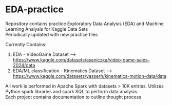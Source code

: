 # EDA-practice
Repository contains practice Exploratory Data Analysis (EDA) and Machine Learning Analysis for Kaggle Data Sets  
Periodically updated with new practice files  

Currently Contains:  
1. EDA - VideoGame Dataset --> https://www.kaggle.com/datasets/asaniczka/video-game-sales-2024/data
2. EDA/ML classification - Kinematics Dataset --> https://www.kaggle.com/datasets/yasserh/kinematics-motion-data/data


All work is performed in Apache Spark with datasets > 10K entries. Utilizes Python spark libraries and spark SQL to perform data analysis  
Each project contains documentation to outline thought process  
